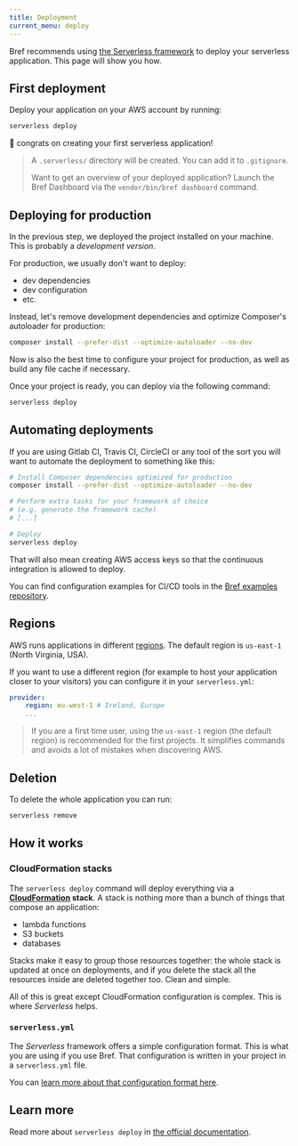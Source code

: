 ```yaml
---
title: Deployment
current_menu: deploy
---
```


Bref recommends using [the Serverless framework](https://serverless.com/) to deploy your serverless application. This page will show you how.

## First deployment

Deploy your application on your AWS account by running:

```bash
serverless deploy
```

🎉 congrats on creating your first serverless application!

> A `.serverless/` directory will be created. You can add it to `.gitignore`.
>
> Want to get an overview of your deployed application? Launch the Bref Dashboard via the `vendor/bin/bref dashboard` command.

## Deploying for production

In the previous step, we deployed the project installed on your machine. This is probably a *development version*.

For production, we usually don't want to deploy:

- dev dependencies
- dev configuration
- etc.

Instead, let's remove development dependencies and optimize Composer's autoloader for production:

```bash
composer install --prefer-dist --optimize-autoloader --no-dev
```

Now is also the best time to configure your project for production, as well as build any file cache if necessary.

Once your project is ready, you can deploy via the following command:

```bash
serverless deploy
```

## Automating deployments

If you are using Gitlab CI, Travis CI, CircleCI or any tool of the sort you will want to automate the deployment to something like this:

```bash
# Install Composer dependencies optimized for production
composer install --prefer-dist --optimize-autoloader --no-dev

# Perform extra tasks for your framework of choice
# (e.g. generate the framework cache)
# [...]

# Deploy
serverless deploy
```

That will also mean creating AWS access keys so that the continuous integration is allowed to deploy.

You can find configuration examples for CI/CD tools in the [Bref examples repository](https://github.com/brefphp/examples).

## Regions

AWS runs applications in different [regions](https://aws.amazon.com/about-aws/global-infrastructure/). The default region is `us-east-1` (North Virginia, USA).

If you want to use a different region (for example to host your application closer to your visitors) you can configure it in your `serverless.yml`:

```yaml
provider:
    region: eu-west-1 # Ireland, Europe
    ...
```

> If you are a first time user, using the `us-east-1` region (the default region) is recommended for the first projects. It simplifies commands and avoids a lot of mistakes when discovering AWS.

## Deletion

To delete the whole application you can run:

```bash
serverless remove
```

## How it works

### CloudFormation stacks

The `serverless deploy` command will deploy everything via a **[CloudFormation](https://aws.amazon.com/cloudformation/) stack**. A stack is nothing more than a bunch of things that compose an application:

- lambda functions
- S3 buckets
- databases

Stacks make it easy to group those resources together: the whole stack is updated at once on deployments, and if you delete the stack all the resources inside are deleted together too. Clean and simple.

All of this is great except CloudFormation configuration is complex. This is where *Serverless* helps.

### `serverless.yml`

The *Serverless* framework offers a simple configuration format. This is what you are using if you use Bref. That configuration is written in your project in a `serverless.yml` file.

You can [learn more about that configuration format here](environment/serverless-yml.md).

## Learn more

Read more about `serverless deploy` in [the official documentation](https://serverless.com/framework/docs/providers/aws/guide/deploying/).
